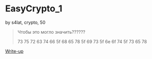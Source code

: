 # EasyCrypto_1
by s4lat, crypto, 50

> Чтобы это могло значить??????
>
> 73 75 72 63 74 66 5f 68 65 78 5f 69 73 5f 6e 6f 74 5f 73 65 78

[Write-up](WRITEUP.md)
